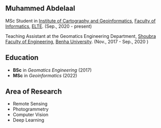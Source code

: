 ## Muhammed Abdelaal


MSc Student in [Institute of Cartography and Geoinformatics](http://lazarus.elte.hu/index-e.html), [Faculty of Informatics](https://www.inf.elte.hu/en/), [ELTE](https://www.elte.hu/en/). (Sep., 2020 - present)

Teaching Assistant at the Geomatics Engineering Department, [Shoubra Faculty of Engineering](https://www.feng.bu.edu.eg/en/), [Benha University](https://bu.edu.eg/en/). (Nov., 2017 - Sep., 2020 )


## Education 

- **BSc** in _Geomatics Engineering_ (2017)
- **MSc** in _Geoinformatics_ (2022)

## Area of Research 

- Remote Sensing
- Photogrammetry
- Computer Vision 
- Deep Learning




